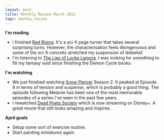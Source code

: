 ```yaml
---
layout: post
title: Monthly Review March 2021
tags: monthy_review
---
```


**I'm reading**

- I finished [Red Rising](https://www.amazon.com/Red-Rising-Pierce-Brown/dp/034553980X). It's a sci-fi page turner that takes several surprising turns. However, the characterisation feels disingenuous and some of the sci-fi conceits stretched my suspension of disbelief. 
- I'm listening to [The Lies of Locke Lamora](https://www.amazon.com/The-Lies-of-Locke-Lamora-audiobook/dp/B082L4QV4C/). I was looking for something to fill my fantasy void since finishing the Demon Cycle books.

**I'm watching**

- We just finished watching [Snow Piercer](https://www.netflix.com/title/80177458) Season 2. It peaked at Episode 8 in terms of tension and suspense, which is probably a good thing. The episode following Melanie has been one of the most memorable episodes of a series I've seen in the past few years.
- I rewatched [Dead Poets Society](https://en.wikipedia.org/wiki/Dead_Poets_Society) which is now streaming on Disney+. A great movie that still looks amazing and inspires.

**April goals**

- Setup some sort of exercise routine.
- Start painting miniatures again.